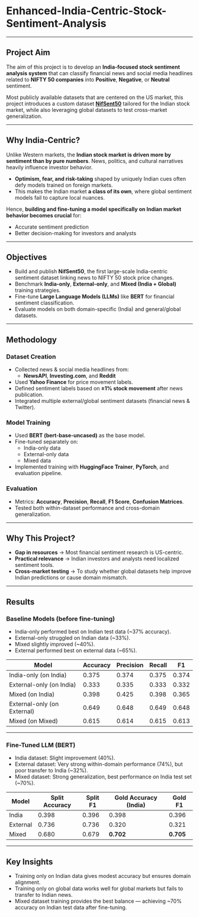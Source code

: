 # Enhanced-India-Centric-Stock-Sentiment-Analysis

---

## Project Aim
The aim of this project is to develop an **India-focused stock sentiment analysis system** that can classify financial news and social media headlines related to **NIFTY 50 companies** into **Positive**, **Negative**, or **Neutral** sentiment.

Most publicly available datasets that are centered on the US market, this project introduces a custom dataset [**NifSent50**](https://www.kaggle.com/datasets/gauravdhyani/nifsent) tailored for the Indian stock market, while also leveraging global datasets to test cross-market generalization.

---

## Why India-Centric?
Unlike Western markets, the **Indian stock market is driven more by sentiment than by pure numbers**. News, politics, and cultural narratives heavily influence investor behavior. 

- **Optimism, fear, and risk-taking** shaped by uniquely Indian cues often defy models trained on foreign markets.
- This makes the Indian market **a class of its own**, where global sentiment models fail to capture local nuances.

Hence, **building and fine-tuning a model specifically on Indian market behavior becomes crucial** for:
- Accurate sentiment prediction
- Better decision-making for investors and analysts

---

## Objectives
- Build and publish **NifSent50**, the first large-scale India-centric sentiment dataset linking news to NIFTY 50 stock price changes.
- Benchmark **India-only**, **External-only**, and **Mixed (India + Global)** training strategies.
- Fine-tune **Large Language Models (LLMs)** like **BERT** for financial sentiment classification.
- Evaluate models on both domain-specific (India) and general/global datasets.

---

## Methodology

### **Dataset Creation**
- Collected news & social media headlines from:
  - **NewsAPI**, **Investing.com**, and **Reddit**
- Used **Yahoo Finance** for price movement labels.
- Defined sentiment labels based on **±1% stock movement** after news publication.
- Integrated multiple external/global sentiment datasets (financial news & Twitter).

### **Model Training**
- Used **BERT (bert-base-uncased)** as the base model.
- Fine-tuned separately on:
  - India-only data
  - External-only data
  - Mixed data
- Implemented training with **HuggingFace Trainer**, **PyTorch**, and evaluation pipeline.

### **Evaluation**
- Metrics: **Accuracy**, **Precision**, **Recall**, **F1 Score**, **Confusion Matrices**.
- Tested both within-dataset performance and cross-domain generalization.

---

## Why This Project?
- **Gap in resources** → Most financial sentiment research is US-centric.
- **Practical relevance** → Indian investors and analysts need localized sentiment tools.
- **Cross-market testing** → To study whether global datasets help improve Indian predictions or cause domain mismatch.

---

## Results

### Baseline Models (before fine-tuning)
- India-only performed best on Indian test data (~37% accuracy).
- External-only struggled on Indian data (~33%).
- Mixed slightly improved (~40%).
- External performed best on external data (~65%).

| Model                       | Accuracy | Precision | Recall | F1    |
| --------------------------- | -------- | --------- | ------ | ----- |
| India-only (on India)       | 0.375    | 0.374     | 0.375  | 0.374 |
| External-only (on India)    | 0.333    | 0.335     | 0.333  | 0.332 |
| Mixed (on India)            | 0.398    | 0.425     | 0.398  | 0.365 |
| External-only (on External) | 0.649    | 0.648     | 0.649  | 0.648 |
| Mixed (on Mixed)            | 0.615    | 0.614     | 0.615  | 0.613 |

---

### Fine-Tuned LLM (BERT)
- India dataset: Slight improvement (40%).
- External dataset: Very strong within-domain performance (74%), but poor transfer to India (~32%).
- Mixed dataset: Strong generalization, best performance on India test set (~70%).

| Model    | Split Accuracy | Split F1 | Gold Accuracy (India) | Gold F1   |
| -------- | -------------- | -------- | --------------------- | --------- |
| India    | 0.398          | 0.396    | 0.398                 | 0.396     |
| External | 0.736          | 0.736    | 0.320                 | 0.321     |
| Mixed    | 0.680          | 0.679    | **0.702**             | **0.705** |

---

## Key Insights
- Training only on Indian data gives modest accuracy but ensures domain alignment.
- Training only on global data works well for global markets but fails to transfer to Indian news.
- Mixed dataset training provides the best balance — achieving ~70% accuracy on Indian test data after fine-tuning.